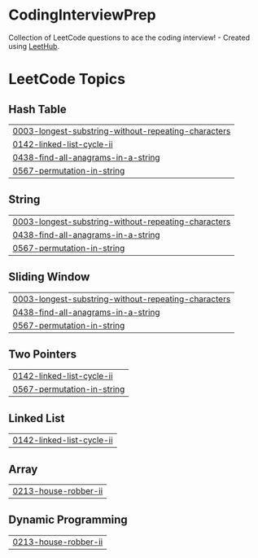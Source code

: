 # CodingInterviewPrep
Collection of LeetCode questions to ace the coding interview! - Created using [LeetHub](https://github.com/QasimWani/LeetHub).

<!---LeetCode Topics Start-->
# LeetCode Topics
## Hash Table
|  |
| ------- |
| [0003-longest-substring-without-repeating-characters](https://github.com/djm-1/CodingInterviewPrep/tree/master/0003-longest-substring-without-repeating-characters) |
| [0142-linked-list-cycle-ii](https://github.com/djm-1/CodingInterviewPrep/tree/master/0142-linked-list-cycle-ii) |
| [0438-find-all-anagrams-in-a-string](https://github.com/djm-1/CodingInterviewPrep/tree/master/0438-find-all-anagrams-in-a-string) |
| [0567-permutation-in-string](https://github.com/djm-1/CodingInterviewPrep/tree/master/0567-permutation-in-string) |
## String
|  |
| ------- |
| [0003-longest-substring-without-repeating-characters](https://github.com/djm-1/CodingInterviewPrep/tree/master/0003-longest-substring-without-repeating-characters) |
| [0438-find-all-anagrams-in-a-string](https://github.com/djm-1/CodingInterviewPrep/tree/master/0438-find-all-anagrams-in-a-string) |
| [0567-permutation-in-string](https://github.com/djm-1/CodingInterviewPrep/tree/master/0567-permutation-in-string) |
## Sliding Window
|  |
| ------- |
| [0003-longest-substring-without-repeating-characters](https://github.com/djm-1/CodingInterviewPrep/tree/master/0003-longest-substring-without-repeating-characters) |
| [0438-find-all-anagrams-in-a-string](https://github.com/djm-1/CodingInterviewPrep/tree/master/0438-find-all-anagrams-in-a-string) |
| [0567-permutation-in-string](https://github.com/djm-1/CodingInterviewPrep/tree/master/0567-permutation-in-string) |
## Two Pointers
|  |
| ------- |
| [0142-linked-list-cycle-ii](https://github.com/djm-1/CodingInterviewPrep/tree/master/0142-linked-list-cycle-ii) |
| [0567-permutation-in-string](https://github.com/djm-1/CodingInterviewPrep/tree/master/0567-permutation-in-string) |
## Linked List
|  |
| ------- |
| [0142-linked-list-cycle-ii](https://github.com/djm-1/CodingInterviewPrep/tree/master/0142-linked-list-cycle-ii) |
## Array
|  |
| ------- |
| [0213-house-robber-ii](https://github.com/djm-1/CodingInterviewPrep/tree/master/0213-house-robber-ii) |
## Dynamic Programming
|  |
| ------- |
| [0213-house-robber-ii](https://github.com/djm-1/CodingInterviewPrep/tree/master/0213-house-robber-ii) |
<!---LeetCode Topics End-->
